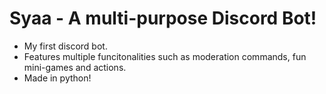 # Syaa - A multi-purpose Discord Bot!

- My first discord bot.
- Features multiple funcitonalities such as moderation commands, fun mini-games and actions.
- Made in python!
